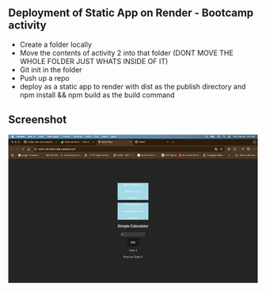 ## Deployment of Static App on Render - Bootcamp activity

- Create a folder locally
- Move the contents of activity 2 into that folder (DONT MOVE THE WHOLE FOLDER JUST WHATS INSIDE OF IT)
- Git init in the folder
- Push up a repo
- deploy as a static app to render with dist as the publish directory and npm install && npm build as the build command


## Screenshot

<div>
   <img src="./public/App.png" alt="HomePage" width="600" height="300"> 
</div>
